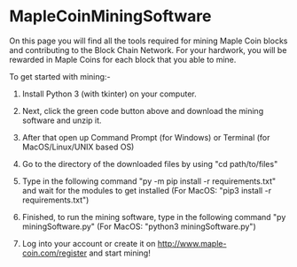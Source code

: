 # MapleCoinMiningSoftware

On this page you will find all the tools required for mining Maple Coin blocks and contributing to the Block Chain Network. For your hardwork, you will be rewarded in Maple Coins for each block that you able to mine.

To get started with mining:-

1) Install Python 3 (with tkinter) on your computer.

2) Next, click the green code button above and download the mining software and unzip it. 

3) After that open up Command Prompt (for Windows) or Terminal (for MacOS/Linux/UNIX based OS) 

4) Go to the directory of the downloaded files by using "cd path/to/files" 

5) Type in the following command "py -m pip install -r requirements.txt" and wait for the modules to get installed (For MacOS: "pip3 install -r requirements.txt")

6) Finished, to run the mining software, type in the following command "py miningSoftware.py" (For MacOS: "python3 miningSoftware.py")

7) Log into your account or create it on http://www.maple-coin.com/register and start mining!

